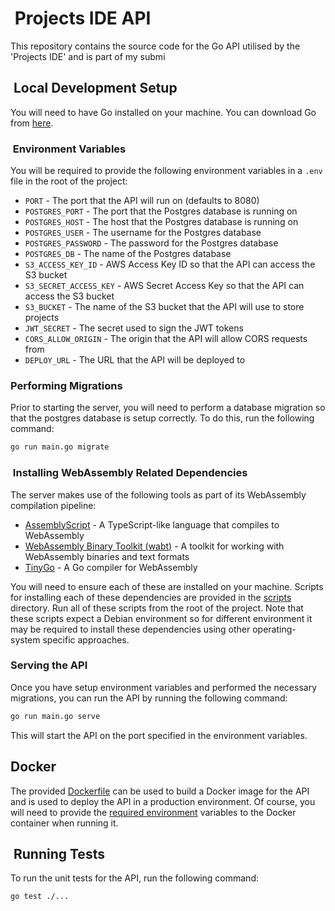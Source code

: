 #  Projects IDE API

This repository contains the source code for the Go API utilised by the 'Projects IDE' and is part of my submi

##  Local Development Setup

You will need to have Go installed on your machine. You can download Go from [here](https://golang.org/dl/).

###  Environment Variables
<!-- add a label to this so that we can link to it from the docker section -->

You will be required to provide the following environment variables in a `.env` file in the root of the project:

* `PORT` - The port that the API will run on (defaults to 8080)
* `POSTGRES_PORT` - The port that the Postgres database is running on
* `POSTGRES_HOST` - The host that the Postgres database is running on
* `POSTGRES_USER` - The username for the Postgres database
* `POSTGRES_PASSWORD` - The password for the Postgres database
* `POSTGRES_DB` - The name of the Postgres database
* `S3_ACCESS_KEY_ID` - AWS Access Key ID so that the API can access the S3 bucket
* `S3_SECRET_ACCESS_KEY` - AWS Secret Access Key so that the API can access the S3 bucket
* `S3_BUCKET` - The name of the S3 bucket that the API will use to store projects
* `JWT_SECRET` - The secret used to sign the JWT tokens
* `CORS_ALLOW_ORIGIN` - The origin that the API will allow CORS requests from
* `DEPLOY_URL` - The URL that the API will be deployed to

### Performing Migrations

Prior to starting the server, you will need to perform a database migration so that the postgres database is setup correctly. To do this, run the following command:

```bash
go run main.go migrate
```

###  Installing WebAssembly Related Dependencies

The server makes use of the following tools as part of its WebAssembly compilation pipeline:
* [AssemblyScript](https://www.assemblyscript.org/) - A TypeScript-like language that compiles to WebAssembly
* [WebAssembly Binary Toolkit (wabt)](https://github.com/WebAssembly/wabt) - A toolkit for working with WebAssembly binaries and text formats
* [TinyGo](https://tinygo.org/) - A Go compiler for WebAssembly

You will need to ensure each of these are installed on your machine. Scripts for installing each of these dependencies are provided in the [scripts](scripts) directory. Run all of these scripts from the root of the project. Note that these scripts expect a Debian environment so for different environment it may be required to install these dependencies using other operating-system specific approaches.

### Serving the API

Once you have setup environment variables and performed the necessary migrations, you can run the API by running the following command:

```bash
go run main.go serve
```

This will start the API on the port specified in the environment variables.

## Docker

The provided [Dockerfile](Dockerfile) can be used to build a Docker image for the API and is used to deploy the API in a production environment. Of course, you will need to provide the [required environment](#environment-variables) variables to the Docker container when running it.

##  Running Tests

To run the unit tests for the API, run the following command:

```bash
go test ./...
```
